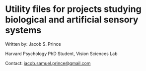 # Utility files for projects studying biological and artificial sensory systems

Written by: Jacob S. Prince

Harvard Psychology PhD Student, Vision Sciences Lab

Contact: jacob.samuel.prince@gmail.com
